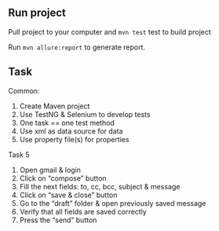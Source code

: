 ## Run project
Pull project to your computer and 
    ```
    mvn test
    ```
 test to build project
 
 Run 
    ```
    mvn allure:report
    ```
  to generate report.

## Task
Common:
1. Create Maven project
2. Use TestNG & Selenium to develop tests
3. One task == one test method
4. Use xml as data source for data
5. Use property file(s) for properties

Task 5
1. Open gmail & login 
2. Click on “compose” button
3. Fill the next fields: to, cc, bcc, subject & message
4. Click on “save & close” button
5. Go to the “draft” folder & open previously saved message
6. Verify that all fields are saved correctly
7. Press the “send” button